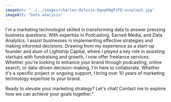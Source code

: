 ```yaml
---
imageSrc: "../../images/charles-deluvio-DgoyKNgPiFQ-unsplash.jpg"
imageAlt: "Data analysis"
---
```

I'm a marketing technologist skilled in transforming data to answer pressing business questions. With expertise in Podcasting, Earned Media, and Data Analytics, I assist businesses in implementing effective strategies and making informed decisions. Drawing from my experience as a start-up founder and alum of Lightship Capital, where I played a key role in assisting startups with fundraising and growth, I now offer freelance services. Whether you're looking to enhance your brand through podcasting, online search, or data-driven decision-making, I'm here to collaborate. Whether it's a specific project or ongoing support, I bring over 10 years of marketing technology expertise to your brand.

Ready to elevate your marketing strategy? Let's chat! Contact me to explore how we can achieve your goals together."


<!--Photo by <a href="https://unsplash.com/@charlesdeluvio?utm_source=unsplash&utm_medium=referral&utm_content=creditCopyText" target="_blank" rel="nofollow noopener noreferrer" aria-label="External Link"><u>Charles Deluvio</u></a> on Unsplash
--->